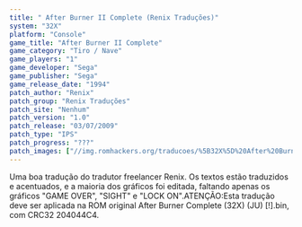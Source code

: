 ```yaml
---
title: " After Burner II Complete (Renix Traduções)"
system: "32X"
platform: "Console"
game_title: "After Burner II Complete"
game_category: "Tiro / Nave"
game_players: "1"
game_developer: "Sega"
game_publisher: "Sega"
game_release_date: "1994"
patch_author: "Renix"
patch_group: "Renix Traduções"
patch_site: "Nenhum"
patch_version: "1.0"
patch_release: "03/07/2009"
patch_type: "IPS"
patch_progress: "???"
patch_images: ["//img.romhackers.org/traducoes/%5B32X%5D%20After%20Burner%20II%20Complete%20-%20Renix%20-%201.png","//img.romhackers.org/traducoes/%5B32X%5D%20After%20Burner%20II%20Complete%20-%20Renix%20-%202.png","//img.romhackers.org/traducoes/%5B32X%5D%20After%20Burner%20II%20Complete%20-%20Renix%20-%203.png"]
---
```

Uma boa tradução do tradutor freelancer Renix. Os textos estão traduzidos e acentuados, e a maioria dos gráficos foi editada, faltando apenas os gráficos "GAME OVER", "SIGHT" e "LOCK ON".ATENÇÃO:Esta tradução deve ser aplicada na ROM original After Burner Complete (32X) (JU) [!].bin, com CRC32 204044C4.